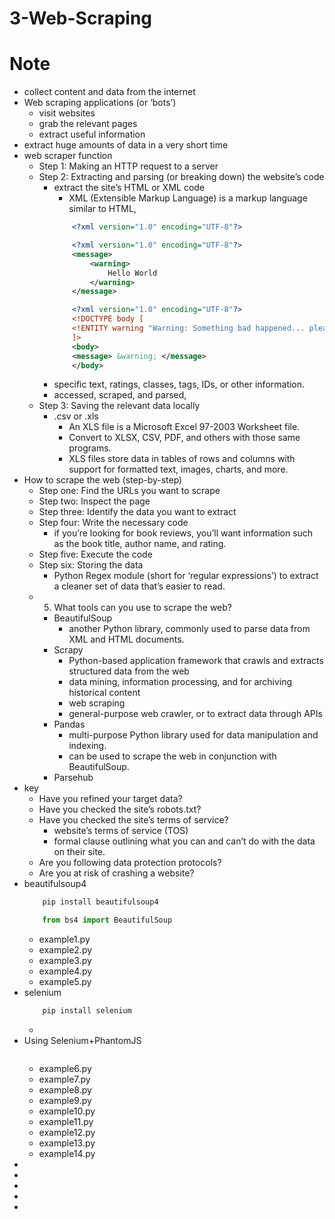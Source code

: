# 3-Web-Scraping

# Note
- collect content and data from the internet
- Web scraping applications (or ‘bots’)
    - visit websites
    - grab the relevant pages 
    - extract useful information
- extract huge amounts of data in a very short time
- web scraper function
    - Step 1: Making an HTTP request to a server
    - Step 2: Extracting and parsing (or breaking down) the website’s code
        - extract the site’s HTML or XML code
            - XML (Extensible Markup Language) is a markup language similar to HTML,
            ```xml
                <?xml version="1.0" encoding="UTF-8"?>

                <?xml version="1.0" encoding="UTF-8"?>
                <message>
                    <warning>
                        Hello World
                    </warning>
                </message>

                <?xml version="1.0" encoding="UTF-8"?>
                <!DOCTYPE body [
                <!ENTITY warning "Warning: Something bad happened... please refresh and try again.">
                ]>
                <body>
                <message> &warning; </message>
                </body>

            ```
        - specific text, ratings, classes, tags, IDs, or other information.
        -  accessed, scraped, and parsed,
    - Step 3: Saving the relevant data locally
        - .csv or .xls
            - An XLS file is a Microsoft Excel 97-2003 Worksheet file.
            - Convert to XLSX, CSV, PDF, and others with those same programs.
            - XLS files store data in tables of rows and columns with support for formatted text, images, charts, and more. 
- How to scrape the web (step-by-step)
    - Step one: Find the URLs you want to scrape
    - Step two: Inspect the page
    - Step three: Identify the data you want to extract
    - Step four: Write the necessary code
        - if you’re looking for book reviews, you’ll want information such as the book title, author name, and rating.
    - Step five: Execute the code
    - Step six: Storing the data
        - Python Regex module (short for ‘regular expressions’) to extract a cleaner set of data that’s easier to read.
    - 5. What tools can you use to scrape the web?
        - BeautifulSoup
            - another Python library, commonly used to parse data from XML and HTML documents.
        - Scrapy
            - Python-based application framework that crawls and extracts structured data from the web
            - data mining, information processing, and for archiving historical content
            - web scraping
            - general-purpose web crawler, or to extract data through APIs
        - Pandas
            - multi-purpose Python library used for data manipulation and indexing. 
            - can be used to scrape the web in conjunction with BeautifulSoup.
        - Parsehub
- key
    - Have you refined your target data?
    - Have you checked the site’s robots.txt?
    - Have you checked the site’s terms of service?
        - website’s terms of service (TOS)
        - formal clause outlining what you can and can’t do with the data on their site. 
    - Are you following data protection protocols?
    - Are you at risk of crashing a website?
- beautifulsoup4
    ```bash
        pip install beautifulsoup4
    ```
    ```python
        from bs4 import BeautifulSoup
    ```
    - example1.py
    - example2.py
    - example3.py
    - example4.py
    - example5.py
- selenium
    ```bash
        pip install selenium
    ```
    - 
- Using Selenium+PhantomJS
    ```bash
    ```
    - example6.py
    - example7.py
    - example8.py
    - example9.py
    - example10.py
    - example11.py
    - example12.py
    - example13.py
    - example14.py
- 
- 
- 
- 
- 